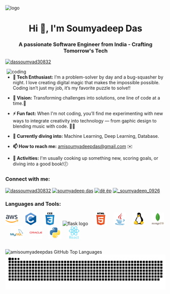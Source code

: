 ![logo](https://64.media.tumblr.com/cca4f06484b447c0687f0325af5b38c9/428a8db1dc8ae92f-87/s1280x1920/7c751558b1d93e15c2d885cff2162ddb95059b8d.gif)
<h1 align="center">Hi 👋, I'm Soumyadeep Das</h1>
<h3 align="center">A passionate Software Engineer from India - Crafting Tomorrow's Tech</h3>


<p align="left"> <a href="https://www.instagram.com/_soumyadeep_0926/" target="blank"><img src="https://img.shields.io/twitter/follow/soumya_0926?logo=instagram&style=for-the-badge" alt="dassoumyad30832" /></a> </p>
<img align="right" alt="coding" width="500" src="https://i.pinimg.com/originals/fb/c6/f3/fbc6f31bd3b84159470b973aca7e0f97.gif">

- **🔭 Tech Enthusiast:**  I’m a problem-solver by day and a bug-squasher by night. I love creating digital magic that makes the impossible possible. Coding isn’t just my job, it’s my favorite puzzle to solve‼️

- **🚀 Vision:**  Transforming challenges into solutions, one line of code at a time.🍁

- **⚡ Fun fact:**  When I'm not coding, you’ll find me experimenting with new ways to integrate creativity into technology — from gaphic design to blending music with code. 🎨🎶

- **💬 Currently diving into:**  Machine Learning, Deep Learning, Database.

- **📫 How to reach me:**  amisoumyadeepdas@gmail.com ✉️

- **📄 Activities:**  I'm usually cooking up something new, scoring goals, or diving into a good book!🕖

<h3 align="left">Connect with me:</h3>
<p align="left">
<a href="https://twitter.com/dassoumyad30832" target="blank"><img align="center" src="https://raw.githubusercontent.com/rahuldkjain/github-profile-readme-generator/master/src/images/icons/Social/twitter.svg" alt="dassoumyad30832" height="30" width="40" /></a>
<a href="https://www.linkedin.com/in/soumyadeep-das-11550b255/" target="blank"><img align="center" src="https://raw.githubusercontent.com/rahuldkjain/github-profile-readme-generator/master/src/images/icons/Social/linked-in-alt.svg" alt="soumyadeep das" height="30" width="40" /></a>
<a href="https://fb.com/dë ëp" target="blank"><img align="center" src="https://raw.githubusercontent.com/rahuldkjain/github-profile-readme-generator/master/src/images/icons/Social/facebook.svg" alt="dë ëp" height="30" width="40" /></a>
<a href="https://instagram.com/_soumyadeep_0926" target="blank"><img align="center" src="https://raw.githubusercontent.com/rahuldkjain/github-profile-readme-generator/master/src/images/icons/Social/instagram.svg" alt="_soumyadeep_0926" height="30" width="40" /></a>
</p>

<h3 align="left">Languages and Tools:</h3>
<div align="left">
  <img src="https://raw.githubusercontent.com/devicons/devicon/master/icons/amazonwebservices/amazonwebservices-original-wordmark.svg" height="40" alt="aws logo" />
  <img width="12" />
  <img src="https://raw.githubusercontent.com/devicons/devicon/master/icons/c/c-original.svg" height="40" alt="c logo" />
  <img width="12" />
  <img src="https://raw.githubusercontent.com/devicons/devicon/master/icons/css3/css3-original-wordmark.svg" height="40" alt="css3 logo" />
  <img width="12" />
  <img src="https://www.pngfind.com/pngs/m/128-1286693_flask-framework-logo-svg-hd-png-download.png" height="40" alt="flask logo" />
  <img width="12" />
  <img src="https://raw.githubusercontent.com/devicons/devicon/master/icons/html5/html5-original-wordmark.svg" height="40" alt="html5 logo" />
  <img width="12" />
  <img src="https://raw.githubusercontent.com/devicons/devicon/master/icons/java/java-original.svg" height="40" alt="java logo" />
  <img width="12" />
  <img src="https://raw.githubusercontent.com/devicons/devicon/master/icons/linux/linux-original.svg" height="40" alt="linux logo" />
  <img width="12" />
  <img src="https://raw.githubusercontent.com/devicons/devicon/master/icons/mongodb/mongodb-original-wordmark.svg" height="40" alt="mongodb logo" />
  <img width="12" />
  <img src="https://raw.githubusercontent.com/devicons/devicon/master/icons/mysql/mysql-original-wordmark.svg" height="40" alt="mysql logo" />
  <img width="12" />
  <img src="https://raw.githubusercontent.com/devicons/devicon/master/icons/oracle/oracle-original.svg" height="40" alt="oracle logo" />
  <img width="12" />
  <img src="https://raw.githubusercontent.com/devicons/devicon/master/icons/python/python-original.svg" height="40" alt="python logo" />
  <img width="12" />
  <img src="https://raw.githubusercontent.com/devicons/devicon/master/icons/react/react-original-wordmark.svg" height="40" alt="react logo" />
</div>


##


<picture>
  <source
    media="(prefers-color-scheme: dark)"
    srcset="https://github-readme-stats.vercel.app/api/top-langs?username=amisoumyadeepdas&show_icons=true&locale=en&layout=compact&theme=dark"
  />
  <source
    media="(prefers-color-scheme: light)"
    srcset="https://github-readme-stats.vercel.app/api/top-langs?username=amisoumyadeepdas&show_icons=true&locale=en&layout=compact&theme=light"
  />
  <img
    alt="amisoumyadeepdas GitHub Top Languages"
    src="https://github-readme-stats.vercel.app/api/top-langs?username=amisoumyadeepdas&show_icons=true&locale=en&layout=compact"
  />
</picture>



<picture>
  <source
    media="(prefers-color-scheme: dark)"
    srcset="https://raw.githubusercontent.com/platane/snk/output/github-contribution-grid-snake-dark.svg"
  />
  <source
    media="(prefers-color-scheme: light)"
    srcset="https://raw.githubusercontent.com/platane/snk/output/github-contribution-grid-snake.svg"
  />
  <img
    alt="github contribution grid snake animation"
    src="https://raw.githubusercontent.com/platane/snk/output/github-contribution-grid-snake.svg"
  />
</picture>


###

